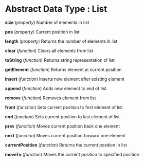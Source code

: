 # Abstract Data Type : List

**size** (_property_) Number of elements in list

**pos** (_property_) Current position in list

**length** (_property_) Returns the number of elements in list

**clear** (_function_) Clears all elements from list

**toString** (_function_) Returns string representation of list

**getElement** (_function_) Returns element at current position

**insert** (_function_) Inserts new element after existing element

**append** (_function_) Adds new element to end of list

**remove** (_function_) Removes element from list

**front** (_function_) Sets current position to first element of list

**end** (_function_) Sets current position to last element of list

**prev** (_function_) Moves current position back one element

**next** (_function_) Moves current position forward one element

**currentPosition** (_function_) Returns the current position in list

**moveTo** (_function_) Moves the current position to specified position
